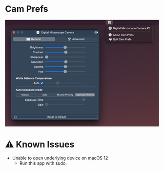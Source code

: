 #  Cam Prefs

![](https://github.com/scchn/CamPrefs/blob/master/.github/Screenshot-1.png?raw=true)

# ⚠️ Known Issues
- Unable to open underlying device on macOS 12
  - Run this app with sudo.
